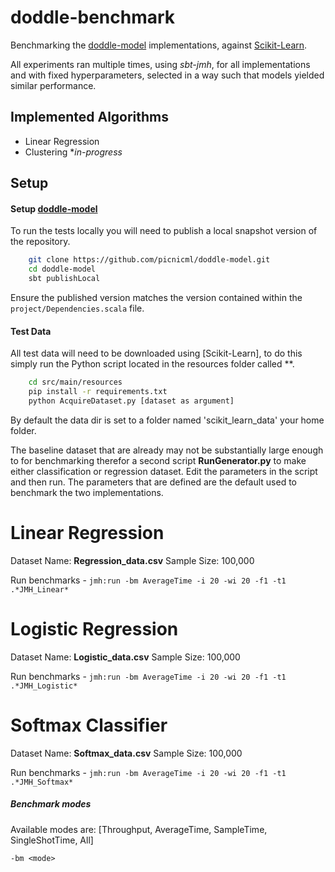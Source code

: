 # doddle-benchmark

Benchmarking the [doddle-model](https://github.com/picnicml/doddle-model) implementations, against [Scikit-Learn](http://scikit-learn.org/stable/index.html).

All experiments ran multiple times, using *sbt-jmh*, for all implementations and with fixed hyperparameters, selected in a way such that models yielded similar performance.

## Implemented Algorithms

*   Linear Regression
*   Clustering **in-progress*

## Setup

#### Setup [doddle-model](https://github.com/picnicml/doddle-model)

To run the tests locally you will need to publish a local snapshot version of the repository.

```bash
    git clone https://github.com/picnicml/doddle-model.git
    cd doddle-model
    sbt publishLocal
```

Ensure the published version matches the version contained within the `project/Dependencies.scala` file.


#### Test Data

All test data will need to be downloaded using [Scikit-Learn], to do this simply run the Python script located in the resources folder called **.

```bash
    cd src/main/resources
    pip install -r requirements.txt
    python AcquireDataset.py [dataset as argument]
```

By default the data dir is set to a folder named 'scikit_learn_data' your home folder.

The baseline dataset that are already may not be substantially large enough to for benchmarking therefor a second script **RunGenerator.py** to make either classification or regression dataset. Edit the parameters in the script and then run. The parameters that are defined are the default used to benchmark the two implementations.

# Linear Regression

Dataset Name:   **Regression_data.csv**
Sample Size:    100,000

Run benchmarks - ```jmh:run -bm AverageTime -i 20 -wi 20 -f1 -t1 .*JMH_Linear*```

# Logistic Regression

Dataset Name:   **Logistic_data.csv**
Sample Size:    100,000

Run benchmarks - ```jmh:run -bm AverageTime -i 20 -wi 20 -f1 -t1 .*JMH_Logistic*```

# Softmax Classifier

Dataset Name:   **Softmax_data.csv**
Sample Size:    100,000

Run benchmarks - ```jmh:run -bm AverageTime -i 20 -wi 20 -f1 -t1 .*JMH_Softmax*```

##### Benchmark modes

Available modes are: [Throughput, AverageTime, SampleTime, SingleShotTime, All]

    -bm <mode>
